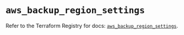 # `aws_backup_region_settings`

Refer to the Terraform Registry for docs: [`aws_backup_region_settings`](https://registry.terraform.io/providers/hashicorp/aws/5.54.1/docs/resources/backup_region_settings).
